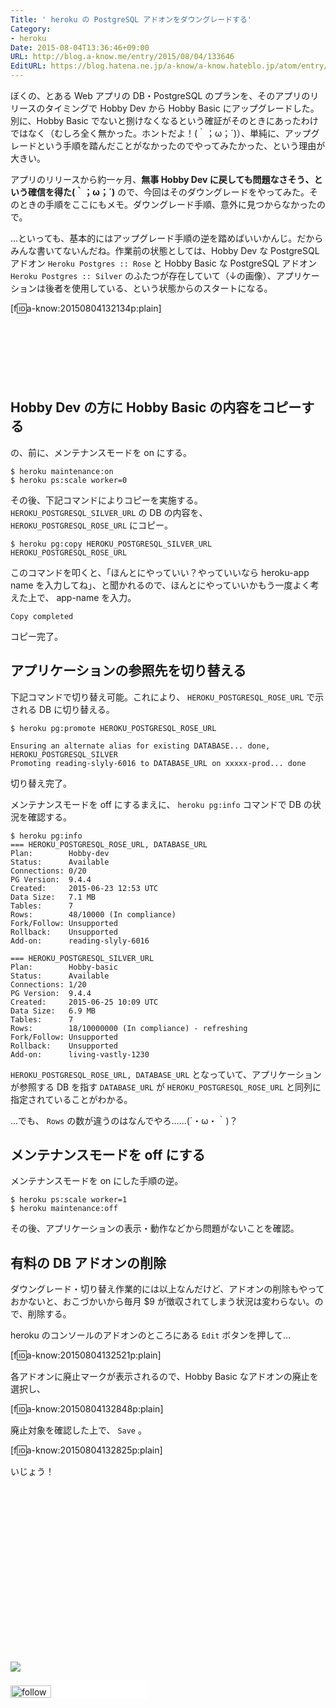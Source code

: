 ```yaml
---
Title: ' heroku の PostgreSQL アドオンをダウングレードする'
Category:
- heroku
Date: 2015-08-04T13:36:46+09:00
URL: http://blog.a-know.me/entry/2015/08/04/133646
EditURL: https://blog.hatena.ne.jp/a-know/a-know.hateblo.jp/atom/entry/8454420450104465785
---
```


ぼくの、とある Web アプリの DB・PostgreSQL のプランを、そのアプリのリリースのタイミングで Hobby Dev から Hobby Basic にアップグレードした。別に、Hobby Basic でないと捌けなくなるという確証がそのときにあったわけではなく（むしろ全く無かった。ホントだよ！(｀；ω；´)）、単純に、アップグレードという手順を踏んだことがなかったのでやってみたかった、という理由が大きい。


アプリのリリースから約一ヶ月、**無事 Hobby Dev に戻しても問題なさそう、という確信を得た(｀；ω；´)** ので、今回はそのダウングレードをやってみた。そのときの手順をここにもメモ。ダウングレード手順、意外に見つからなかったので。


...といっても、基本的にはアップグレード手順の逆を踏めばいいかんじ。だからみんな書いてないんだね。作業前の状態としては、Hobby Dev な PostgreSQL アドオン `Heroku Postgres :: Rose` と Hobby Basic な PostgreSQL アドオン `Heroku Postgres :: Silver` のふたつが存在していて（↓の画像）、アプリケーションは後者を使用している、という状態からのスタートになる。



[f:id:a-know:20150804132134p:plain]




<!-- more -->

<script async src="//pagead2.googlesyndication.com/pagead/js/adsbygoogle.js"></script>
<!-- article-top -->
<ins class="adsbygoogle"
     style="display:inline-block;width:728px;height:90px"
     data-ad-client="ca-pub-3463034538369189"
     data-ad-slot="8367620130"></ins>
<script>
(adsbygoogle = window.adsbygoogle || []).push({});
</script>



## Hobby Dev の方に Hobby Basic の内容をコピーする

の、前に、メンテナンスモードを on にする。


```
$ heroku maintenance:on
$ heroku ps:scale worker=0
```


その後、下記コマンドによりコピーを実施する。`HEROKU_POSTGRESQL_SILVER_URL` の DB の内容を、 `HEROKU_POSTGRESQL_ROSE_URL` にコピー。



```
$ heroku pg:copy HEROKU_POSTGRESQL_SILVER_URL HEROKU_POSTGRESQL_ROSE_URL
```



このコマンドを叩くと、「ほんとにやっていい？やっていいなら heroku-app name を入力してね」、と聞かれるので、ほんとにやっていいかもう一度よく考えた上で、 app-name を入力。


```
Copy completed
```


コピー完了。



## アプリケーションの参照先を切り替える
下記コマンドで切り替え可能。これにより、 `HEROKU_POSTGRESQL_ROSE_URL` で示される DB に切り替える。


```
$ heroku pg:promote HEROKU_POSTGRESQL_ROSE_URL
```



```
Ensuring an alternate alias for existing DATABASE... done, HEROKU_POSTGRESQL_SILVER
Promoting reading-slyly-6016 to DATABASE_URL on xxxxx-prod... done
```


切り替え完了。


メンテナンスモードを off にするまえに、 `heroku pg:info` コマンドで DB の状況を確認する。


```
$ heroku pg:info
=== HEROKU_POSTGRESQL_ROSE_URL, DATABASE_URL
Plan:        Hobby-dev
Status:      Available
Connections: 0/20
PG Version:  9.4.4
Created:     2015-06-23 12:53 UTC
Data Size:   7.1 MB
Tables:      7
Rows:        48/10000 (In compliance)
Fork/Follow: Unsupported
Rollback:    Unsupported
Add-on:      reading-slyly-6016

=== HEROKU_POSTGRESQL_SILVER_URL
Plan:        Hobby-basic
Status:      Available
Connections: 1/20
PG Version:  9.4.4
Created:     2015-06-25 10:09 UTC
Data Size:   6.9 MB
Tables:      7
Rows:        18/10000000 (In compliance) - refreshing
Fork/Follow: Unsupported
Rollback:    Unsupported
Add-on:      living-vastly-1230
```

`HEROKU_POSTGRESQL_ROSE_URL, DATABASE_URL` となっていて、アプリケーションが参照する DB を指す `DATABASE_URL` が `HEROKU_POSTGRESQL_ROSE_URL` と同列に指定されていることがわかる。


...でも、 `Rows` の数が違うのはなんでやろ......(´・ω・｀)？


## メンテナンスモードを off にする

メンテナンスモードを on にした手順の逆。


```
$ heroku ps:scale worker=1
$ heroku maintenance:off
```

その後、アプリケーションの表示・動作などから問題がないことを確認。


## 有料の DB アドオンの削除
ダウングレード・切り替え作業的には以上なんだけど、アドオンの削除もやっておかないと、おこづかいから毎月 $9 が徴収されてしまう状況は変わらない。ので、削除する。


heroku のコンソールのアドオンのところにある `Edit` ボタンを押して...


[f:id:a-know:20150804132521p:plain]


各アドオンに廃止マークが表示されるので、Hobby Basic なアドオンの廃止を選択し、


[f:id:a-know:20150804132848p:plain]


廃止対象を確認した上で、 `Save` 。


[f:id:a-know:20150804132825p:plain]


いじょう！


<div>
<br>
<script async src="//pagead2.googlesyndication.com/pagead/js/adsbygoogle.js"></script>
<!-- article-bottom2 -->
<ins class="adsbygoogle"
     style="display:inline-block;width:300px;height:250px"
     data-ad-client="ca-pub-3463034538369189"
     data-ad-slot="5274552934"></ins>
<script>
(adsbygoogle = window.adsbygoogle || []).push({});
</script>

<a href="http://bit.ly/grass-graph" target='blank' rel="nofollow"><img src="https://cdn-ak.f.st-hatena.com/images/fotolife/a/a-know/20170405/20170405220342.png"></a>
<br>
</div>

<div>
<a href='http://cloud.feedly.com/#subscription%2Ffeed%2Fhttp%3A%2F%2Fblog.a-know.me%2Ffeed'  target='blank'><img id='feedlyFollow' src='http://s3.feedly.com/img/follows/feedly-follow-rectangle-volume-small_2x.png' alt='follow us in feedly' width='65' height='20'></a>



<iframe src="//blog.hatena.ne.jp/a-know/a-know.hateblo.jp/subscribe/iframe" allowtransparency="true" frameborder="0" scrolling="no" width="150" height="28"></iframe>
</div>

